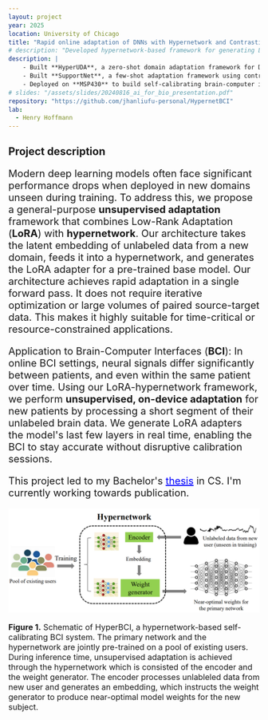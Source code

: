 ```yaml
---
layout: project
year: 2025
location: University of Chicago
title: "Rapid online adaptation of DNNs with Hypernetwork and Contrastive Learning"
# description: "Developed hypernetwork-based framework for generating LoRA matrices from unlabeled target-domain data, enabling rapid online adaptation of deep learning models. Applied here to self-calibrating BCIs."
description: |
    - Built **HyperUDA**, a zero-shot domain adaptation framework for DNNs using hypernetworks
    - Built **SupportNet**, a few-shot adaptation framework using contrastive learning and attention
    - Deployed on **MSP430** to build self-calibrating brain-computer interface (**BCI**)
# slides: "/assets/slides/20240816_ai_for_bio_presentation.pdf"
repository: "https://github.com/jhanliufu-personal/HypernetBCI"
lab: 
  - Henry Hoffmann
---
```


## Project description
<div style="font-size: 20px;">
    <!-- <p>
    Deep learning (DL) based brain computer interface (BCI) models are powerful algorithms for mapping brain activity to human interpretable concepts in real time. Such models have been used to develop neural prostheses to serve patients suffering from different disabilities. Due to the neural differences between individuals, BCI models need to be calibrated to perform accurately on a new user. Due to the non-stationarity of neural activity, BCI models also need to be repeatedly adjusted to stay accurate throughout the usage of one user. Both are examples of the broader problem of <strong>unsupervised domain adaptation (UDA)</strong> in machine learning. Existing UDA methods often require labeled data from new users for supervised training or large amounts of unlabeled data from both existing and new users for iterative, computationally intensive alignment processes. These data requirements pose significant challenges for real-time BCI applications on edge devices like brain implantable chips.
    </p>
    <p>
    To address this challenge, we design <strong>HyperBCI for unsupervised, data-efficient and computation-efficient calibration</strong>. HyperBCI is designed to extract information from unlabeled brain data and generate near-optimal network weights according to the extracted information. The proposed calibration method only involves forward passing the recorded data and is therefore free of any iterative optimization process. 
    We deploy HyperBCI on an <strong>FPGA</strong>-based neural implant and achieve closed-loop and low-power operation using <strong>TinyML</strong> techniques. The implant will be implanted into a freely behaving rodent to demonstrate its potential for real-life applications. HyperBCI will enable self-calibrating BCI systems that self-calibrate and thus maintain reliable performance through the long run.
    </p> -->
    <p>
    Modern deep learning models often face significant performance drops when deployed in new domains unseen during training. To address this, we propose a general-purpose <strong>unsupervised adaptation</strong> framework that combines Low-Rank Adaptation (<strong>LoRA</strong>) with <strong>hypernetwork</strong>. Our architecture takes the latent embedding of unlabeled data from a new domain, feeds it into a hypernetwork, and generates the LoRA adapter for a pre-trained base model. Our architecture achieves rapid adaptation in a single forward pass. It does not require iterative optimization or large volumes of paired source-target data. This makes it highly suitable for time-critical or resource-constrained applications.
    </p>
    <p>
    Application to Brain-Computer Interfaces (<strong>BCI</strong>): In online BCI settings, neural signals differ significantly between patients, and even within the same patient over time. Using our LoRA-hypernetwork framework, we perform <strong>unsupervised, on-device adaptation</strong> for new patients by processing a short segment of their unlabeled brain data. We generate LoRA adapters the model's last few layers in real time, enabling the BCI to stay accurate without disruptive calibration sessions. 
    <!-- We implement this approach on an <strong>FPGA-based neural implant</strong> using <strong>TinyML</strong> techniques, achieving closed-loop, low-power operation in freely behaving rodents. -->
    </p>
    <p>
    This project led to my Bachelor's <a href="/assets/written_reports/mliufu_cs_thesis_20250425.pdf" style="color: blue; text-decoration: underline;">thesis</a> in CS. I'm currently working towards publication. 
    </p>
</div>

<div align="center">
    <img src="/assets/images/hyperBCI_graphical_abstract.png" alt="Example Image" width="800"/>
    <p style="text-align: left; font-size: 16px;">
        <strong>Figure 1.</strong> Schematic of HyperBCI, a hypernetwork-based self-calibrating BCI system. The primary network and the hypernetwork are jointly pre-trained on a pool of existing users. During inference time, unsupervised adaptation is achieved through the hypernetwork which is consisted of the encoder and the weight generator. The encoder processes unlableled data from new user and generates an embedding, which instructs the weight generator to produce near-optimal model weights for the new subject.
    </p>
<div>


